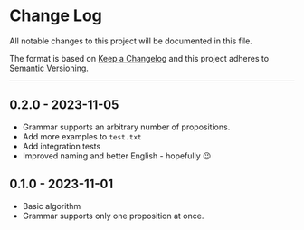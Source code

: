 # Change Log

All notable changes to this project will be documented in this file.

The format is based on [Keep a Changelog](http://keepachangelog.com/)
and this project adheres to [Semantic Versioning](http://semver.org/).

---

## 0.2.0 - 2023-11-05

* Grammar supports an arbitrary number of propositions.
* Add more examples to `test.txt`
* Add integration tests
* Improved naming and better English - hopefully 😉

## 0.1.0 - 2023-11-01

* Basic algorithm
* Grammar supports only one proposition at once.
